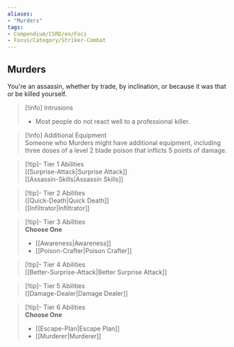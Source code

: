 ```yaml
---
aliases:
- "Murders"
tags:
- Compendium/CSRD/en/Foci
- Focus/Category/Striker-Combat
---
```


  
## Murders  
You're an assassin, whether by trade, by inclination, or because it was that or be killed yourself.  

>[!info] Intrusions  
>- Most people do not react well to a professional killer.  

>[!info] Additional Equipment  
>Someone who Murders might have additional equipment, including three doses of a level 2 blade poison that inflicts 5 points of damage.  


>[!tip]- Tier 1 Abilities  
> [[Surprise-Attack|Surprise Attack]]  
> [[Assassin-Skills|Assassin Skills]]  


>[!tip]- Tier 2 Abilities  
> [[Quick-Death|Quick Death]]  
> [[Infiltrator|Infiltrator]]  


>[!tip]- Tier 3 Abilities  
> **Choose One**  
>- [[Awareness|Awareness]]  
>- [[Poison-Crafter|Poison Crafter]]  


>[!tip]- Tier 4 Abilities  
> [[Better-Surprise-Attack|Better Surprise Attack]]  


>[!tip]- Tier 5 Abilities  
> [[Damage-Dealer|Damage Dealer]]  


>[!tip]- Tier 6 Abilities  
> **Choose One**  
>- [[Escape-Plan|Escape Plan]]  
>- [[Murderer|Murderer]]